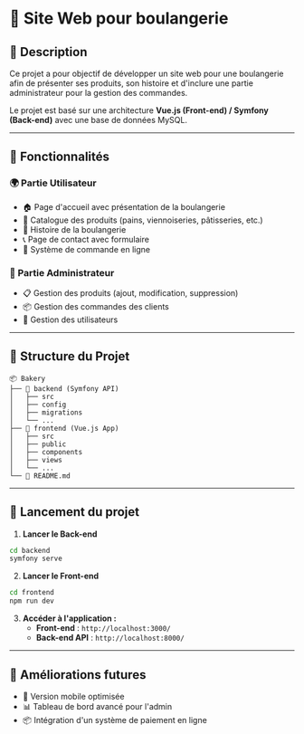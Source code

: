# 🥖 Site Web pour boulangerie

## 📌 Description
Ce projet a pour objectif de développer un site web pour une boulangerie afin de présenter ses produits, son histoire et d'inclure une partie administrateur pour la gestion des commandes.

Le projet est basé sur une architecture **Vue.js (Front-end) / Symfony (Back-end)** avec une base de données MySQL.

---

## 🚀 Fonctionnalités
### 🌍 Partie Utilisateur
- 🏠 Page d'accueil avec présentation de la boulangerie
- 🍞 Catalogue des produits (pains, viennoiseries, pâtisseries, etc.)
- 📖 Histoire de la boulangerie
- 📞 Page de contact avec formulaire
- 🛒 Système de commande en ligne

### 🔑 Partie Administrateur
- 📋 Gestion des produits (ajout, modification, suppression)
- 📦 Gestion des commandes des clients
- 👤 Gestion des utilisateurs

---

## 📂 Structure du Projet
```
📦 Bakery
├── 📂 backend (Symfony API)
│   ├── src
│   ├── config
│   ├── migrations
│   └── ...
├── 📂 frontend (Vue.js App)
│   ├── src
│   ├── public
│   ├── components
│   ├── views
│   └── ...
└── 📜 README.md
```

---

## 🚀 Lancement du projet
1. **Lancer le Back-end**
```sh
cd backend
symfony serve
```
2. **Lancer le Front-end**
```sh
cd frontend
npm run dev
```
3. **Accéder à l'application :**
   - **Front-end** : `http://localhost:3000/`
   - **Back-end API** : `http://localhost:8000/`

---

## 📌 Améliorations futures
- 📱 Version mobile optimisée
- 📊 Tableau de bord avancé pour l'admin
- 📦 Intégration d'un système de paiement en ligne

